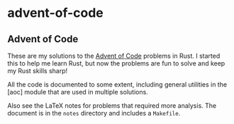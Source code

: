 # advent-of-code

## Advent of Code

These are my solutions to the [Advent of Code](https://adventofcode.com/) problems in Rust.
I started this to help me learn Rust, but now the problems are fun to solve and keep my Rust skills sharp!

All the code is documented to some extent, including general utilities in the [aoc] module
that are used in multiple solutions.

Also see the LaTeX notes for problems that required more analysis.
The document is in the `notes` directory and includes a `Makefile`.

